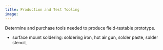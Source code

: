 ```yaml
---
title: Production and Test Tooling
image:
---
```

Determine and purchase tools needed to produce field-testable prototype.
  - surface mount soldering: soldering iron, hot air gun, solder paste, solder stencil,
